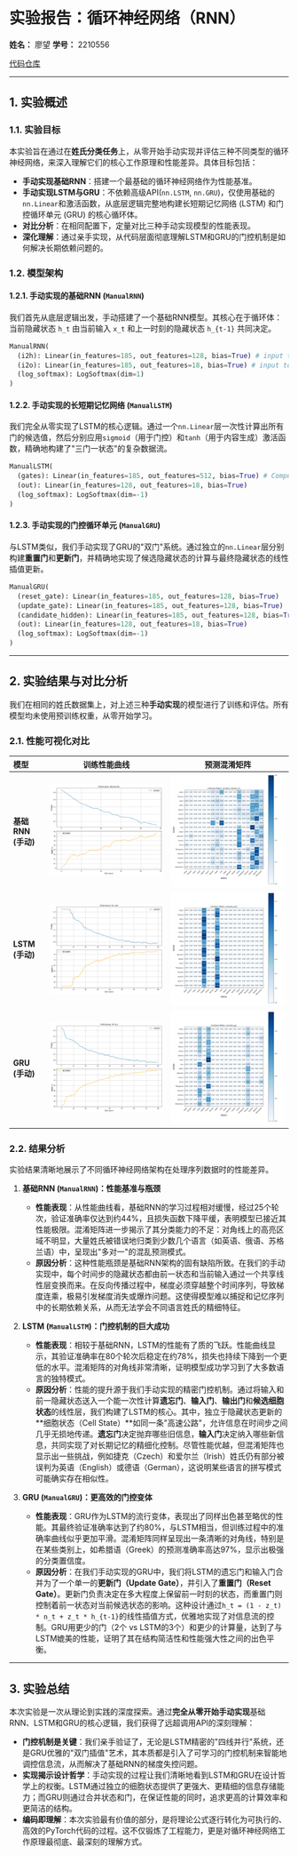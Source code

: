 # 实验报告：循环神经网络（RNN）

**姓名：** 廖望
**学号：** 2210556

[代码仓库](https://github.com/aokimi0/DL)

---

## 1. 实验概述

### 1.1. 实验目标

本实验旨在通过在**姓氏分类任务**上，从零开始手动实现并评估三种不同类型的循环神经网络，来深入理解它们的核心工作原理和性能差异。具体目标包括：
- **手动实现基础RNN**：搭建一个最基础的循环神经网络作为性能基准。
- **手动实现LSTM与GRU**：不依赖高级API(`nn.LSTM`, `nn.GRU`)，仅使用基础的`nn.Linear`和激活函数，从底层逻辑完整地构建长短期记忆网络 (LSTM) 和门控循环单元 (GRU) 的核心循环体。
- **对比分析**：在相同配置下，定量对比三种手动实现模型的性能表现。
- **深化理解**：通过亲手实现，从代码层面彻底理解LSTM和GRU的门控机制是如何解决长期依赖问题的。

### 1.2. 模型架构

#### 1.2.1. 手动实现的基础RNN (`ManualRNN`)
我们首先从底层逻辑出发，手动搭建了一个基础RNN模型。其核心在于循环体：当前隐藏状态 `h_t` 由当前输入 `x_t` 和上一时刻的隐藏状态 `h_{t-1}` 共同决定。
```python
ManualRNN(
  (i2h): Linear(in_features=185, out_features=128, bias=True) # input to hidden
  (i2o): Linear(in_features=185, out_features=18, bias=True) # input to output
  (log_softmax): LogSoftmax(dim=1)
)
```

#### 1.2.2. 手动实现的长短期记忆网络 (`ManualLSTM`)
我们完全从零实现了LSTM的核心逻辑。通过一个`nn.Linear`层一次性计算出所有门的候选值，然后分别应用`sigmoid`（用于门控）和`tanh`（用于内容生成）激活函数，精确地构建了"三门一状态"的复杂数据流。
```python
ManualLSTM(
  (gates): Linear(in_features=185, out_features=512, bias=True) # Computes f_t, i_t, g_t, o_t
  (out): Linear(in_features=128, out_features=18, bias=True)
  (log_softmax): LogSoftmax(dim=-1)
)
```

#### 1.2.3. 手动实现的门控循环单元 (`ManualGRU`)
与LSTM类似，我们手动实现了GRU的"双门"系统。通过独立的`nn.Linear`层分别构建**重置门**和**更新门**，并精确地实现了候选隐藏状态的计算与最终隐藏状态的线性插值更新。
```python
ManualGRU(
  (reset_gate): Linear(in_features=185, out_features=128, bias=True)
  (update_gate): Linear(in_features=185, out_features=128, bias=True)
  (candidate_hidden): Linear(in_features=185, out_features=128, bias=True)
  (out): Linear(in_features=128, out_features=18, bias=True)
  (log_softmax): LogSoftmax(dim=-1)
)
```
---

## 2. 实验结果与对比分析

我们在相同的姓氏数据集上，对上述三种**手动实现**的模型进行了训练和评估。所有模型均未使用预训练权重，从零开始学习。

### 2.1. 性能可视化对比

| 模型 | 训练性能曲线 | 预测混淆矩阵 |
| :--- | :---: | :---: |
| **基础RNN (手动)** | ![ManualRNN Loss](../fig/rnn/surname_manual_rnn/performance_surname_manual_rnn.png) | ![ManualRNN Confusion Matrix](../fig/rnn/surname_manual_rnn/confusion_matrix.png) |
| **LSTM (手动)** | ![LSTM Loss](../fig/rnn/surname_lstm/performance_surname_lstm.png) | ![LSTM Confusion Matrix](../fig/rnn/surname_lstm/confusion_matrix.png) |
| **GRU (手动)** | ![GRU Loss](../fig/rnn/surname_gru/performance_surname_gru.png) | ![GRU Confusion Matrix](../fig/rnn/surname_gru/confusion_matrix.png) |

### 2.2. 结果分析

实验结果清晰地展示了不同循环神经网络架构在处理序列数据时的性能差异。

1.  **基础RNN (`ManualRNN`)：性能基准与瓶颈**
    - **性能表现**：从性能曲线看，基础RNN的学习过程相对缓慢，经过25个轮次，验证准确率仅达到约44%，且损失函数下降平缓，表明模型已接近其性能极限。混淆矩阵进一步揭示了其分类能力的不足：对角线上的高亮区域不明显，大量姓氏被错误地归类到少数几个语言（如英语、俄语、苏格兰语）中，呈现出"多对一"的混乱预测模式。
    - **原因分析**：这种性能瓶颈是基础RNN架构的固有缺陷所致。在我们的手动实现中，每个时间步的隐藏状态都由前一状态和当前输入通过一个共享线性层变换而来。在反向传播过程中，梯度必须穿越整个时间序列，导致梯度连乘，极易引发梯度消失或爆炸问题。这使得模型难以捕捉和记忆序列中的长期依赖关系，从而无法学会不同语言姓氏的精细特征。

2.  **LSTM (`ManualLSTM`)：门控机制的巨大成功**
    - **性能表现**：相较于基础RNN，LSTM的性能有了质的飞跃。性能曲线显示，其验证准确率在80个轮次后稳定在约78%，损失也持续下降到一个更低的水平。混淆矩阵的对角线非常清晰，证明模型成功学习到了大多数语言的独特模式。
    - **原因分析**：性能的提升源于我们手动实现的精密门控机制。通过将输入和前一隐藏状态送入一个能一次性计算**遗忘门**、**输入门**、**输出门**和**候选细胞状态**的线性层，我们构建了LSTM的核心。其中，独立于隐藏状态更新的**细胞状态（Cell State）**如同一条"高速公路"，允许信息在时间步之间几乎无损地传递。**遗忘门**决定抛弃哪些旧信息，**输入门**决定纳入哪些新信息，共同实现了对长期记忆的精细化控制。尽管性能优越，但混淆矩阵也显示出一些挑战，例如捷克（Czech）和爱尔兰（Irish）姓氏仍有部分被误判为英语（English）或德语（German），这说明某些语言的拼写模式可能确实存在相似性。

3.  **GRU (`ManualGRU`)：更高效的门控变体**
    - **性能表现**：GRU作为LSTM的流行变体，表现出了同样出色甚至略优的性能。其最终验证准确率达到了约80%，与LSTM相当，但训练过程中的准确率曲线似乎更加平滑。混淆矩阵同样呈现出一条清晰的对角线，特别是在某些类别上，如希腊语（Greek）的预测准确率高达97%，显示出极强的分类置信度。
    - **原因分析**：在我们手动实现的GRU中，我们将LSTM的遗忘门和输入门合并为了一个单一的**更新门（Update Gate）**，并引入了**重置门（Reset Gate）**。更新门负责决定在多大程度上保留前一时刻的状态，而重置门则控制着前一状态对当前候选状态的影响。这种设计通过`h_t = (1 - z_t) * n_t + z_t * h_{t-1}`的线性插值方式，优雅地实现了对信息流的控制。GRU用更少的门（2个 vs LSTM的3个）和更少的计算量，达到了与LSTM媲美的性能，证明了其在结构简洁性和性能强大性之间的出色平衡。

---

## 3. 实验总结

本次实验是一次从理论到实践的深度探索。通过**完全从零开始手动实现**基础RNN、LSTM和GRU的核心逻辑，我们获得了远超调用API的深刻理解：
- **门控机制是关键**：我们亲手验证了，无论是LSTM精密的"四线并行"系统，还是GRU优雅的"双门插值"艺术，其本质都是引入了可学习的门控机制来智能地调控信息流，从而解决了基础RNN的梯度失控问题。
- **实现揭示设计哲学**：手动实现的过程让我们清晰地看到LSTM和GRU在设计哲学上的权衡。LSTM通过独立的细胞状态提供了更强大、更精细的信息存储能力；而GRU则通过合并状态和门，在保证性能的同时，追求更高的计算效率和更简洁的结构。
- **编码即理解**：本次实验最有价值的部分，是将理论公式逐行转化为可执行的、高效的PyTorch代码的过程。这不仅锻炼了工程能力，更是对循环神经网络工作原理最彻底、最深刻的理解方式。
